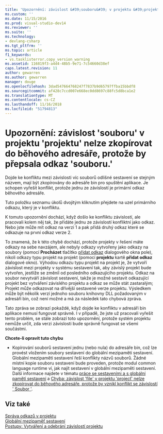 ```yaml
---
title: 'Upozornění: závislost &#39;souboru&#39; v projektu &#39;projektu&#39; nelze zkopírovat do běhového adresáře, protože by přepsala odkaz &#39;souboru. &#39; | Dokumentace Microsoftu'
ms.custom: ''
ms.date: 11/15/2016
ms.prod: visual-studio-dev14
ms.reviewer: ''
ms.suite: ''
ms.technology:
- devlang-csharp
ms.tgt_pltfrm: ''
ms.topic: article
f1_keywords:
- vs.tasklisterror.copy_version_warning
ms.assetid: 116819f3-a4d4-48b5-9e71-7c54660d38ef
caps.latest.revision: 11
author: gewarren
ms.author: gewarren
manager: douge
ms.openlocfilehash: 3dad547664768247f7837b9d65797ffba15bbdf8
ms.sourcegitcommit: af428c7ccd007e668ec0dd8697c88fc5d8bca1e2
ms.translationtype: MT
ms.contentlocale: cs-CZ
ms.lasthandoff: 11/16/2018
ms.locfileid: "51794813"
---
```

# <a name="warning-the-dependency-39file39-in-project-39project39-cannot-be-copied-to-the-run-directory-because-it-would-overwrite-the-reference-39file39"></a>Upozornění: závislost &#39;souboru&#39; v projektu &#39;projektu&#39; nelze zkopírovat do běhového adresáře, protože by přepsala odkaz &#39;souboru.&#39;
Dojde ke konfliktu mezi závislosti víc souborů odlišné sestavení se stejným názvem, mají být zkopírovány do adresáře bin pro spuštění aplikace. Je schopen vyřešit konflikt, protože jednu ze závislostí je primární odkaz běhového adresáře.  
  
 Tuto položku seznamu úkolů dvojitým kliknutím přejdete na uzel primárního odkazu, který je v konfliktu.  
  
 K tomuto upozornění dochází, když došlo ke konfliktu závislostí, ale pracovali kolem něj tak, že přidáte jednu ze závislostí konfliktní jako odkaz. Nebo jste může mít odkaz na verzi 1 a pak přidá druhý odkaz které se odkazuje na první odkaz verze 2.  
  
 To znamená, že k této chybě dochází, protože projekty v řešení máte odkazy na sebe navzájem, ale nebyly odkazy vytvořeny jako odkazy na soubory (pomocí **Procházet** tlačítko [přidat odkaz](http://msdn.microsoft.com/en-us/2feb0fe2-0805-4cc9-8cba-b0315849dfb7) dialogového okna pole), nikoli odkazy typu projekt na projekt (pomocí **projektu** kartě **přidat odkaz** dialogové okno). Výhodou odkazu typu projekt na projekt je, že vytvoří závislost mezi projekty v systému sestavení tak, aby závislý projekt bude vytvořen, jestliže se změnil od posledního odkazujícího projektu. Odkaz na soubor nevytváří závislost sestavení, takže je možné sestavit odkazující projekt bez vytváření závislého projektu a odkaz se může stát zastaralým; Projekt může odkazovat na dřívější sestavené verze projektu. Výsledkem může být několik verzí jednoho souboru knihovny DLL požadovaným v adresáři bin, což není možné a má za následek tato chybová zpráva.  
  
 Tato zpráva se zobrazí pokaždé, když dojde ke konfliktu v adresáři bin aplikace nemusí fungovat správně. I v případě, že jste už pracovali vyřešit tento problém, se stále zobrazí toto upozornění, protože systém projektu nemůže určit, zda verzi závislosti bude správně fungovat se všemi součástmi.  
  
 **Chcete-li opravit tuto chybu**  
  
-   Kopírování souborů sestavení jednu (nebo nula) do adresáře bin, což lze provést vložením soubory sestavení do globální mezipaměti sestavení. Globální mezipaměti sestavení řeší konflikty názvů souborů. Žádné místní kopie souboru sestavení bude proveden, protože modul common language runtime ví, jak najít sestavení v globální mezipaměti sestavení. Další informace najdete v tématu [práce se sestaveními a s globální pamětí sestavení](http://msdn.microsoft.com/library/8a18e5c2-d41d-49ef-abcb-7c27e2469433) a [Chyba: závislost 'file' v projektu 'project' nelze zkopírovat do běhového adresáře, protože by vznikl konflikt se závislostí ' Soubor '](../misc/error-the-dependency-file-in-project-project-cannot-be-copied-to-the-run-directory-because-it-would-conflict-with-dependency-file.md).  
  
## <a name="see-also"></a>Viz také  
 [Správa odkazů v projektu](../ide/managing-references-in-a-project.md)   
 [Globální mezipaměť sestavení](http://msdn.microsoft.com/library/cf5eacd0-d3ec-4879-b6da-5fd5e4372202)   
 [Postupy: Vytváření a odebrání závislostí projektu](../ide/how-to-create-and-remove-project-dependencies.md)